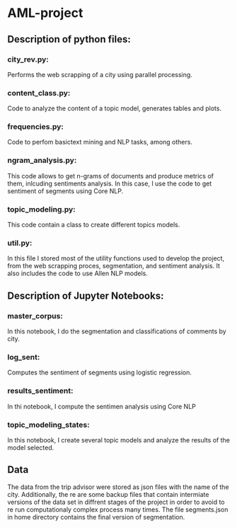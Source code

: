 # AML-project
## Description of python files:

### city_rev.py: 
Performs the web scrapping of a city using parallel processing.

### content_class.py: 
Code to analyze the content of a topic model, generates tables and plots.
### frequencies.py: 
Code to perfom basictext mining and NLP tasks, among others.
### ngram_analysis.py: 
This code allows to get n-grams of documents and produce metrics of them, inlcuding sentiments analysis. 
In this case, I use the code  to get sentiment of segments using Core NLP.
### topic_modeling.py: 
This code contain a class to create different topics models.
### util.py:
In this file I stored most of the utility functions used to develop the project, from the web scrapping proces, 
segmentation, and sentiment analysis. It also includes the code to use Allen NLP models. 

## Description of Jupyter Notebooks:
### master_corpus:
In this notebook, I do the segmentation and classifications of comments by city.

### log_sent:
Computes the sentiment of segments using logistic regression.

### results_sentiment:
In thi notebook, I compute the sentimen analysis using Core NLP

### topic_modeling_states:
In this notebook, I create several topic models and analyze the results of the model selected.

## Data
The data from the trip advisor were stored as json files with the name of the city. 
Additionally, the re are some backup files that contain intermiate versions of the data set in diffrent stages of
the project in order to avoid to re run computationaly complex process many times.
The file segments.json in home directory contains the final version of segmentation.
